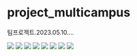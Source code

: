# project_multicampus
팀프로젝트.2023.05.10....
<div>
  <img src="https://img.shields.io/badge/HTML5-E34F26?style=flat&logo=HTML5&logoColor=white"/>
  <img src="https://img.shields.io/badge/CSS-1572B6?style=flat&logo=CSS3&logoColor=white"/>
  <img src="https://img.shields.io/badge/JavaScript-F7DF1E?style=flat&logo=JavaScript&logoColor=white"/>
  <img src="https://img.shields.io/badge/JQuery-0769AD?style=flat&logo=jQuery&logoColor=white"/>
  <img src="https://img.shields.io/badge/JPA-004027?style=flat&logo=Jameson&logoColor=white"/>
  <img src="https://img.shields.io/badge/Spring-6DB33F?style=flat&logo=Simkl&logoColor=white"/>
  <img src="https://img.shields.io/badge/springboot-90E59A?style=flat&logo=Spring Boot&logoColor=white">
  <img src="https://img.shields.io/badge/thymeleaf-111324?style=flat&logo=Thymeleaf&logoColor=white">
 </div>
